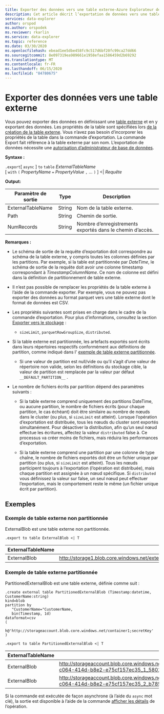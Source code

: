 ```yaml
---
title: Exporter des données vers une table externe-Azure Explorateur de données
description: Cet article décrit l’exportation de données vers une table externe dans Azure Explorateur de données.
services: data-explorer
author: orspod
ms.author: orspodek
ms.reviewer: rkarlin
ms.service: data-explorer
ms.topic: reference
ms.date: 03/30/2020
ms.openlocfilehash: ebead1ee5dbe458fc9c517d6bf20fc99ca27dd66
ms.sourcegitcommit: 8e097319ea989661e1958efaa1586459d2b69292
ms.translationtype: MT
ms.contentlocale: fr-FR
ms.lasthandoff: 06/15/2020
ms.locfileid: "84780675"
---
```

# <a name="export-data-to-an-external-table"></a>Exporter des données vers une table externe

Vous pouvez exporter des données en définissant une [table externe](../externaltables.md) et en y exportant des données.
Les propriétés de la table sont spécifiées lors [de la création de la table externe](../external-tables-azurestorage-azuredatalake.md#create-or-alter-external-table). Vous n’avez pas besoin d’incorporer les propriétés de la table dans la commande d’exportation. La commande Export fait référence à la table externe par son nom. L’exportation de données nécessite une [autorisation d’administrateur de base de données](../access-control/role-based-authorization.md).

**Syntaxe :**

`.export`[ `async` ] `to` `table` *ExternalTableName* <br>
[ `with` `(` *PropertyName* `=` *PropertyValue* `,` ... `)` ] <| *Requête*

**Output:**

|Paramètre de sortie |Type |Description
|---|---|---
|ExternalTableName  |String |Nom de la table externe.
|Path|String|Chemin de sortie.
|NumRecords|String| Nombre d’enregistrements exportés dans le chemin d’accès.

**Remarques :**
* Le schéma de sortie de la requête d’exportation doit correspondre au schéma de la table externe, y compris toutes les colonnes définies par les partitions. Par exemple, si la table est partitionnée par *DateTime*, le schéma de sortie de la requête doit avoir une colonne timestamp correspondant à *TimestampColumnName*. Ce nom de colonne est défini dans la définition de partitionnement de table externe.

* Il n’est pas possible de remplacer les propriétés de la table externe à l’aide de la commande exporter.
 Par exemple, vous ne pouvez pas exporter des données au format parquet vers une table externe dont le format de données est CSV.

* Les propriétés suivantes sont prises en charge dans le cadre de la commande d’exportation. Pour plus d’informations, consultez la section [Exporter vers le stockage](export-data-to-storage.md) : 
   * `sizeLimit`, `parquetRowGroupSize`, `distributed`.

* Si la table externe est partitionnée, les artefacts exportés sont écrits dans leurs répertoires respectifs conformément aux définitions de partition, comme indiqué dans l' [exemple de table externe partitionnée](#partitioned-external-table-example). 
  * Si une valeur de partition est null/vide ou qu’il s’agit d’une valeur de répertoire non valide, selon les définitions du stockage cible, la valeur de partition est remplacée par la valeur par défaut `__DEFAULT_PARTITION__` . 

* Le nombre de fichiers écrits par partition dépend des paramètres suivants :
   * Si la table externe comprend uniquement des partitions DateTime, ou aucune partition, le nombre de fichiers écrits (pour chaque partition, le cas échéant) doit être similaire au nombre de nœuds dans le cluster (ou plus, si `sizeLimit` est atteint). Lorsque l’opération d’exportation est distribuée, tous les nœuds du cluster sont exportés simultanément. Pour désactiver la distribution, afin qu’un seul nœud effectue les écritures, affectez la valeur `distributed` false à. Ce processus va créer moins de fichiers, mais réduira les performances d’exportation.

   * Si la table externe comprend une partition par une colonne de type chaîne, le nombre de fichiers exportés doit être un fichier unique par partition (ou plus, si `sizeLimit` est atteint). Tous les nœuds participent toujours à l’exportation (l’opération est distribuée), mais chaque partition est assignée à un nœud spécifique. Si `distributed` vous définissez la valeur sur false, un seul nœud peut effectuer l’exportation, mais le comportement reste le même (un fichier unique écrit par partition).

## <a name="examples"></a>Exemples

### <a name="non-partitioned-external-table-example"></a>Exemple de table externe non partitionnée

ExternalBlob est une table externe non partitionnée. 

```kusto
.export to table ExternalBlob <| T
```

|ExternalTableName|Path|NumRecords|
|---|---|---|
|ExternalBlob|http://storage1.blob.core.windows.net/externaltable1cont1/1_58017c550b384c0db0fea61a8661333e.csv|10|

### <a name="partitioned-external-table-example"></a>Exemple de table externe partitionnée

PartitionedExternalBlob est une table externe, définie comme suit : 

```kusto
.create external table PartitionedExternalBlob (Timestamp:datetime, CustomerName:string) 
kind=blob
partition by 
   "CustomerName="CustomerName,
   bin(Timestamp, 1d)
dataformat=csv
( 
   h@'http://storageaccount.blob.core.windows.net/container1;secretKey'
)
```

```kusto
.export to table PartitionedExternalBlob <| T
```

|ExternalTableName|Path|NumRecords|
|---|---|---|
|ExternalBlob|http://storageaccount.blob.core.windows.net/container1/CustomerName=customer1/2019/01/01/fa36f35c-c064-414d-b8e2-e75cf157ec35_1_58017c550b384c0db0fea61a8661333e.csv|10|
|ExternalBlob|http://storageaccount.blob.core.windows.net/container1/CustomerName=customer2/2019/01/01/fa36f35c-c064-414d-b8e2-e75cf157ec35_2_b785beec2c004d93b7cd531208424dc9.csv|10|

Si la commande est exécutée de façon asynchrone (à l’aide du `async` mot clé), la sortie est disponible à l’aide de la commande [afficher les détails](../operations.md#show-operation-details) de l’opération.
